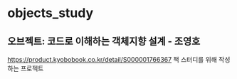 # objects_study

## 오브젝트: 코드로 이해하는 객체지향 설계 - 조영호
https://product.kyobobook.co.kr/detail/S000001766367
책 스터디를 위해 작성하는 프로젝트
